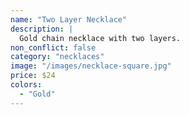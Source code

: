 ```yaml
---
name: "Two Layer Necklace"
description: |
  Gold chain necklace with two layers.
non_conflict: false
category: "necklaces"
image: "/images/necklace-square.jpg"
price: $24
colors:
  - "Gold"
---
```

